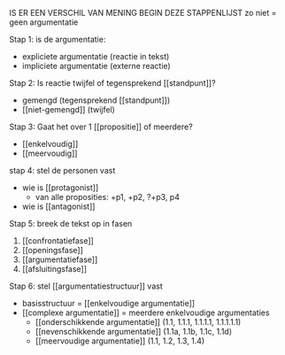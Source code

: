 
IS ER EEN VERSCHIL VAN MENING BEGIN DEZE STAPPENLIJST zo niet = geen argumentatie

Stap 1:
is de argumentatie:
- expliciete argumentatie (reactie in tekst)
- impliciete argumentatie (externe reactie)

Stap 2:
Is reactie twijfel of tegensprekend [[standpunt]]?
- gemengd (tegensprekend [[standpunt]])
- [[niet-gemengd]] (twijfel)

Stap 3:
Gaat het over 1 [[propositie]] of meerdere?
- [[enkelvoudig]]
- [[meervoudig]]

stap 4:
stel de personen vast
- wie is [[protagonist]]
	- van alle proposities: +p1, +p2, ?+p3, p4
- wie is [[antagonist]]

Stap 5:
breek de tekst op in fasen
 1. [[confrontatiefase]]
 2. [[openingsfase]]
 3. [[argumentatiefase]]
 4. [[afsluitingsfase]]

Stap 6:
stel [[argumentatiestructuur]] vast
- basisstructuur = [[enkelvoudige argumentatie]]
- [[complexe argumentatie]] = meerdere enkelvoudige argumentaties
	- [[onderschikkende argumentatie]] (1.1, 1.1.1, 1.1.1.1, 1.1.1.1.1)
	- [[nevenschikkende argumentatie]] (1.1a, 1.1b, 1.1c, 1.1d)
	- [[meervoudige argumentatie]] (1.1, 1.2, 1.3, 1.4)



